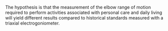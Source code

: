 The hypothesis is that the measurement of the elbow range of motion required to perform activities associated with personal care and daily living will yield different results compared to historical standards measured with a triaxial electrogoniometer.
